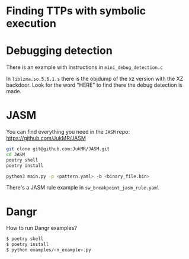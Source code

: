 # Finding TTPs with symbolic execution

# Debugging detection
There is an example with instructions in `mini_debug_detection.c`

In `liblzma.so.5.6.1.s` there is the objdump of the xz version with the XZ backdoor.
Look for the word "HERE" to find there the debug detection is made.

# JASM
You can find everything you need in the `JASM` repo:
https://github.com/JukMR/JASM

```bash
git clone git@github.com:JukMR/JASM.git
cd JASM
poetry shell
poetry install

python3 main.py -p <pattern.yaml> -b <binary_file.bin>
```
There's a JASM rule example in `sw_breakpoint_jasm_rule.yaml`

# Dangr

How to run Dangr examples?

```bash
$ poetry shell
$ poetry install
$ python examples/<n_example>.py
```
